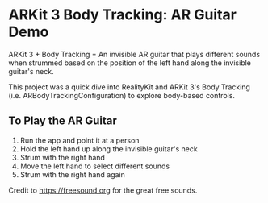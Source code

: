 # ARKit 3 Body Tracking: AR Guitar Demo
ARKit 3 + Body Tracking = An invisible AR guitar that plays different sounds when strummed based on the position of the left hand along the invisible guitar's neck.

This project was a quick dive into RealityKit and ARKit 3's Body Tracking (i.e. ARBodyTrackingConfiguration) to explore body-based controls.



## To Play the AR Guitar
1. Run the app and point it at a person
2. Hold the left hand up along the invisible guitar's neck
3. Strum with the right hand
4. Move the left hand to select different sounds
5. Strum with the right hand again

Credit to https://freesound.org for the great free sounds.
